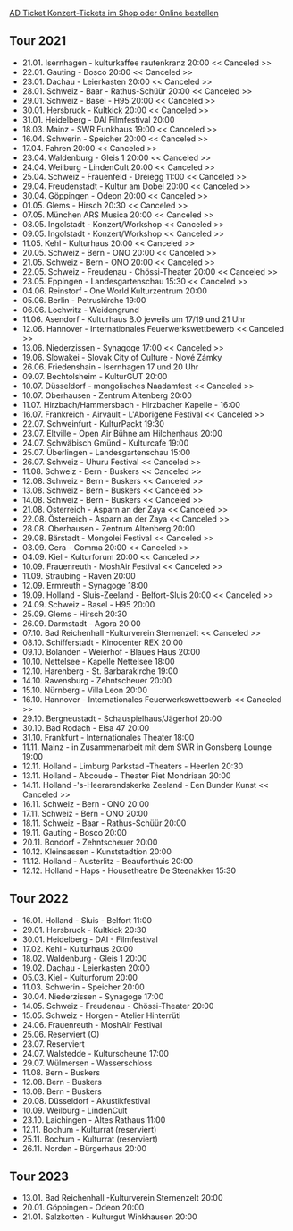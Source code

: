 [AD Ticket Konzert-Tickets im Shop oder Online bestellen](http://www.adticket.de/Sedaa.html) 

## Tour 2021
- 21.01. Isernhagen - kulturkaffee rautenkranz 20:00 << Canceled >>
- 22.01. Gauting - Bosco 20:00 << Canceled >>
- 23.01. Dachau - Leierkasten 20:00 << Canceled >>
- 28.01. Schweiz - Baar - Rathus-Schüür 20:00 << Canceled >>
- 29.01. Schweiz - Basel - H95 20:00 << Canceled >>
- 30.01. Hersbruck - Kultkick 20:00 << Canceled >>
- 31.01. Heidelberg - DAI Filmfestival 20:00
- 18.03. Mainz - SWR Funkhaus 19:00 << Canceled >>
- 16.04. Schwerin - Speicher 20:00 << Canceled >>
- 17.04. Fahren 20:00 << Canceled >>
- 23.04. Waldenburg - Gleis 1 20:00 << Canceled >>
- 24.04. Weilburg - LindenCult 20:00 << Canceled >>
- 25.04. Schweiz - Frauenfeld - Dreiegg 11:00 << Canceled >>
- 29.04. Freudenstadt - Kultur am Dobel 20:00 << Canceled >>
- 30.04. Göppingen - Odeon 20:00 << Canceled >>
- 01.05. Glems - Hirsch 20:30 << Canceled >>
- 07.05. München ARS Musica 20:00 << Canceled >>
- 08.05. Ingolstadt - Konzert/Workshop << Canceled >>
- 09.05. Ingolstadt - Konzert/Workshop << Canceled >>
- 11.05. Kehl - Kulturhaus 20:00  << Canceled >>
- 20.05. Schweiz - Bern - ONO 20:00  << Canceled >>
- 21.05. Schweiz - Bern - ONO 20:00  << Canceled >>
- 22.05. Schweiz - Freudenau - Chössi-Theater 20:00 << Canceled >>
- 23.05. Eppingen - Landesgartenschau 15:30  << Canceled >>
- 04.06. Reinstorf - One World Kulturzentrum 20:00
- 05.06. Berlin - Petruskirche 19:00
- 06.06. Lochwitz - Weidengrund 
- 11.06. Asendorf - Kulturhaus B.O jeweils um 17/19 und 21 Uhr
- 12.06. Hannover - Internationales Feuerwerkswettbewerb << Canceled >>
- 13.06. Niederzissen - Synagoge 17:00 << Canceled >>
- 19.06. Slowakei - Slovak City of Culture - Nové Zámky 
- 26.06. Friedenshain - Isernhagen 17 und 20 Uhr
- 09.07. Bechtolsheim - KulturGUT 20:00
- 10.07. Düsseldorf - mongolisches Naadamfest  << Canceled >>
- 10.07. Oberhausen - Zentrum Altenberg 20:00
- 11.07. Hirzbach/Hammersbach - Hirzbacher Kapelle - 16:00
- 16.07. Frankreich - Airvault - L'Aborigene Festival << Canceled >>
- 22.07. Schweinfurt - KulturPackt 19:30
- 23.07. Eltville - Open Air Bühne am Hilchenhaus 20:00 
- 24.07. Schwäbisch Gmünd - Kulturcafe 19:00 
- 25.07. Überlingen - Landesgartenschau 15:00
- 26.07. Schweiz - Uhuru Festival << Canceled >>
- 11.08. Schweiz - Bern - Buskers << Canceled >>
- 12.08. Schweiz - Bern - Buskers << Canceled >>
- 13.08. Schweiz - Bern - Buskers << Canceled >>
- 14.08. Schweiz - Bern - Buskers << Canceled >>
- 21.08. Österreich - Asparn an der Zaya << Canceled >>
- 22.08. Österreich - Asparn an der Zaya << Canceled >>
- 28.08. Oberhausen - Zentrum Altenberg 20:00
- 29.08. Bärstadt - Mongolei Festival << Canceled >>
- 03.09. Gera - Comma 20:00 << Canceled >>
- 04.09. Kiel - Kulturforum 20:00 << Canceled >>
- 10.09. Frauenreuth - MoshAir Festival << Canceled >>
- 11.09. Straubing - Raven 20:00 
- 12.09. Ermreuth - Synagoge 18:00
- 19.09. Holland - Sluis-Zeeland - Belfort-Sluis 20:00  << Canceled >>
- 24.09. Schweiz - Basel - H95 20:00 
- 25.09. Glems - Hirsch 20:30
- 26.09. Darmstadt - Agora 20:00 
- 07.10. Bad Reichenhall -Kulturverein Sternenzelt << Canceled >>
- 08.10. Schifferstadt - Kinocenter REX 20:00
- 09.10. Bolanden - Weierhof - Blaues Haus 20:00
- 10.10. Nettelsee - Kapelle Nettelsee 18:00
- 12.10. Harenberg - St. Barbarakirche 19:00
- 14.10. Ravensburg - Zehntscheuer 20:00
- 15.10. Nürnberg - Villa Leon 20:00 
- 16.10. Hannover - Internationales Feuerwerkswettbewerb << Canceled >>
- 29.10. Bergneustadt - Schauspielhaus/Jägerhof 20:00
- 30.10. Bad Rodach - Elsa 47 20:00
- 31.10. Frankfurt - Internationales Theater 18:00
- 11.11. Mainz - in Zusammenarbeit mit dem SWR in Gonsberg Lounge 19:00
- 12.11. Holland - Limburg Parkstad -Theaters - Heerlen 20:30
- 13.11. Holland - Abcoude - Theater Piet Mondriaan 20:00 
- 14.11. Holland -'s-Heerarendskerke Zeeland - Een Bunder Kunst << Canceled >>
- 16.11. Schweiz - Bern - ONO 20:00  
- 17.11. Schweiz - Bern - ONO 20:00  
- 18.11. Schweiz - Baar - Rathus-Schüür 20:00 
- 19.11. Gauting - Bosco 20:00
- 20.11. Bondorf - Zehntscheuer 20:00
- 10.12. Kleinsassen - Kunststadtion 20:00
- 11.12. Holland - Austerlitz - Beauforthuis 20:00
- 12.12. Holland - Haps - Housetheatre De Steenakker 15:30

## Tour 2022
- 16.01. Holland - Sluis - Belfort 11:00
- 29.01. Hersbruck - Kultkick 20:30
- 30.01. Heidelberg - DAI - Filmfestival
- 17.02. Kehl - Kulturhaus 20:00  
- 18.02. Waldenburg - Gleis 1 20:00 
- 19.02. Dachau - Leierkasten 20:00
- 05.03. Kiel - Kulturforum 20:00 
- 11.03. Schwerin - Speicher 20:00 
- 30.04. Niederzissen - Synagoge 17:00
- 14.05. Schweiz - Freudenau - Chössi-Theater 20:00
- 15.05. Schweiz - Horgen - Atelier Hinterrüti
- 24.06. Frauenreuth - MoshAir Festival
- 25.06. Reserviert (O)
- 23.07. Reserviert
- 24.07. Walstedde - Kulturscheune 17:00
- 29.07. Wülmersen - Wasserschloss 
- 11.08. Bern - Buskers
- 12.08. Bern - Buskers
- 13.08. Bern - Buskers
- 20.08. Düsseldorf - Akustikfestival 
- 10.09. Weilburg - LindenCult
- 23.10. Laichingen - Altes Rathaus 11:00
- 12.11. Bochum - Kulturrat (reserviert)
- 25.11. Bochum - Kulturrat (reserviert)
- 26.11. Norden - Bürgerhaus 20:00

## Tour 2023
- 13.01. Bad Reichenhall -Kulturverein Sternenzelt 20:00
- 20.01. Göppingen - Odeon 20:00 
- 21.01. Salzkotten - Kulturgut Winkhausen 20:00
